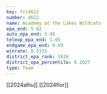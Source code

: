 ```yaml
---
key: frc4622
number: 4622
name: Academy at the Lakes Wildcats
epa_end: 5.82
auto_epa_end: 3.48
teleop_epa_end: 1.65
endgame_epa_end: 0.69
winrate: 0.3333
district_epa_rank: 1616
district_epa_percentile: 0.1027
type: Team
---
```

[[2024alhu]]
[[2024flor]]
